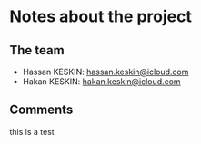 # Notes about the project

## The team

- Hassan KESKIN: hassan.keskin@icloud.com
- Hakan KESKIN: hakan.keskin@icloud.com

## Comments
this is a test
